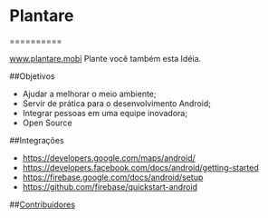 # Plantare
==========

www.plantare.mobi
Plante você também esta Idéia.


##Objetivos
* Ajudar a melhorar o meio ambiente;
* Servir de prática para o desenvolvimento Android;
* Integrar pessoas em uma equipe inovadora;
* Open Source


##Integrações
* https://developers.google.com/maps/android/
* https://developers.facebook.com/docs/android/getting-started
* https://firebase.google.com/docs/android/setup
* https://github.com/firebase/quickstart-android


##[Contribuidores](https://github.com/gabeira/Plantare/graphs/contributors)
